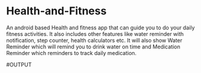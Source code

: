 # Health-and-Fitness
An android based Health and fitness app that can guide you to do your daily fitness activities. It also includes other features like water reminder with notification, step counter, health calculators etc. 
It will also show Water Reminder which will remind you to drink water on time and Medication Reminder which reminders to track daily medication.

#OUTPUT
